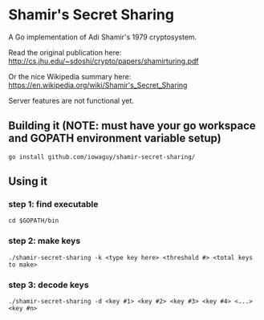 # Shamir's Secret Sharing
A Go implementation of Adi Shamir's 1979 cryptosystem.

Read the original publication here: http://cs.jhu.edu/~sdoshi/crypto/papers/shamirturing.pdf

Or the nice Wikipedia summary here: https://en.wikipedia.org/wiki/Shamir's_Secret_Sharing

Server features are not functional yet.

## Building it (NOTE: must have your go workspace and GOPATH environment variable setup)
    go install github.com/iowaguy/shamir-secret-sharing/

## Using it
### step 1: find executable
    cd $GOPATH/bin

### step 2: make keys
    ./shamir-secret-sharing -k <type key here> <threshold #> <total keys to make>

### step 3: decode keys
    ./shamir-secret-sharing -d <key #1> <key #2> <key #3> <key #4> <...> <key #n>
